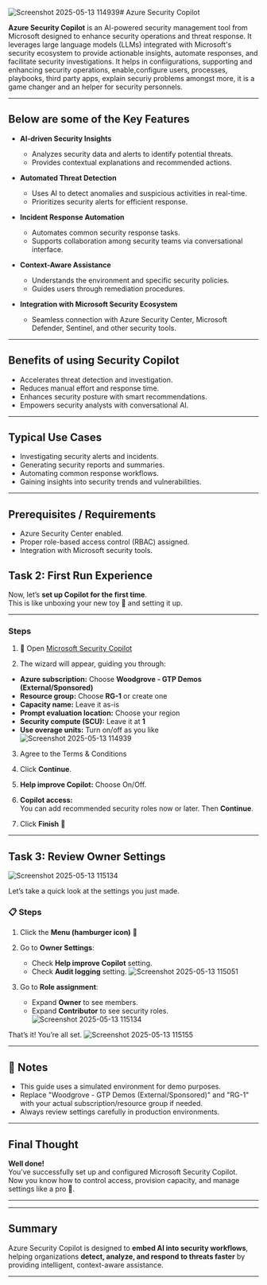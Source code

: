 ![Screenshot 2025-05-13 114939](https://github.com/user-attachments/assets/1540def0-443e-4615-bcfd-c2e6e803900f)# Azure Security Copilot

**Azure Security Copilot** is an AI-powered security management tool from Microsoft designed to enhance security operations and threat response. It leverages large language models (LLMs) integrated with Microsoft's security ecosystem to provide actionable insights, automate responses, and facilitate security investigations.
It helps in confiigurations, supporting and enhancing security operations, enable,configure users, processes, playbooks, third party apps, explain securiy problems amongst more, it is a game changer and an helper for security personnels.

---

## Below are some of the Key Features

- **AI-driven Security Insights**
  - Analyzes security data and alerts to identify potential threats.
  - Provides contextual explanations and recommended actions.

- **Automated Threat Detection**
  - Uses AI to detect anomalies and suspicious activities in real-time.
  - Prioritizes security alerts for efficient response.

- **Incident Response Automation**
  - Automates common security response tasks.
  - Supports collaboration among security teams via conversational interface.

- **Context-Aware Assistance**
  - Understands the environment and specific security policies.
  - Guides users through remediation procedures.

- **Integration with Microsoft Security Ecosystem**
  - Seamless connection with Azure Security Center, Microsoft Defender, Sentinel, and other security tools.

---

## Benefits of using Security Copilot

- Accelerates threat detection and investigation.
- Reduces manual effort and response time.
- Enhances security posture with smart recommendations.
- Empowers security analysts with conversational AI.

---

## Typical Use Cases

- Investigating security alerts and incidents.
- Generating security reports and summaries.
- Automating common response workflows.
- Gaining insights into security trends and vulnerabilities.

---

## Prerequisites / Requirements

- Azure Security Center enabled.
- Proper role-based access control (RBAC) assigned.
- Integration with Microsoft security tools.

##  Task 2: First Run Experience

Now, let’s **set up Copilot for the first time**.  
This is like unboxing your new toy 🎁 and setting it up.

---

###  Steps  

1. 🔗 Open [Microsoft Security Copilot](https://security.microsoft.com/copilot)

2. The wizard will appear, guiding you through:

- **Azure subscription:** Choose **Woodgrove - GTP Demos (External/Sponsored)**  
- **Resource group:** Choose **RG-1** or create one  
- **Capacity name:** Leave it as-is  
- **Prompt evaluation location:** Choose your region  
- **Security compute (SCU):** Leave it at **1**  
- **Use overage units:** Turn on/off as you like  
![Screenshot 2025-05-13 114939](https://github.com/user-attachments/assets/f5770f54-a4c7-4a0a-9e0e-52a604a2f22e)

3. Agree to the Terms & Conditions 

4. Click **Continue**.

5. **Help improve Copilot:** Choose On/Off.

6. **Copilot access:**  
You can add recommended security roles now or later. Then **Continue**.

7. Click **Finish** 🎉  

---

##  Task 3: Review Owner Settings
![Screenshot 2025-05-13 115134](https://github.com/user-attachments/assets/cc775dd3-bce5-4cd3-b47e-cd14ce9532f4)

Let’s take a quick look at the settings you just made.

### 📋 Steps  

1. Click the **Menu (hamburger icon)** 🍔

2. Go to **Owner Settings**:
   - Check **Help improve Copilot** setting.
   - Check **Audit logging** setting.
![Screenshot 2025-05-13 115051](https://github.com/user-attachments/assets/c514fb50-4307-4878-a0a6-daeb1b9f5f49)

3. Go to **Role assignment**:
   - Expand **Owner** to see members.
   - Expand **Contributor** to see security roles.
![Screenshot 2025-05-13 115134](https://github.com/user-attachments/assets/4ab4e283-96ab-4514-8c89-282f8c68f3d9)

 That’s it! You’re all set.
![Screenshot 2025-05-13 115155](https://github.com/user-attachments/assets/654c5b19-8e50-4153-baba-062c0317322b)

---

## 📝 Notes  

- This guide uses a simulated environment for demo purposes.
- Replace "Woodgrove - GTP Demos (External/Sponsored)" and "RG-1" with your actual subscription/resource group if needed.
- Always review settings carefully in production environments.

---

##  Final Thought  

**Well done!**  
You’ve successfully set up and configured Microsoft Security Copilot.  
Now you know how to control access, provision capacity, and manage settings like a pro 🚀.

---
---

## Summary

Azure Security Copilot is designed to **embed AI into security workflows**, helping organizations **detect, analyze, and respond to threats faster** by providing intelligent, context-aware assistance.

---

